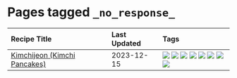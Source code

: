 # Pages tagged `_no_response_`

|Recipe Title|Last Updated|Tags
|:---|:---|:---|
|[Kimchijeon (Kimchi Pancakes)](../recipes/kimchipancakes.md)|2023-12-15|[![](https://img.shields.io/badge/tag-_no_response_-e5fa6f)](../tags/_no_response_.md) [![](https://img.shields.io/badge/tag-dinner-eadebe)](../tags/dinner.md) [![](https://img.shields.io/badge/tag-fried-f53bfe)](../tags/fried.md) [![](https://img.shields.io/badge/tag-korean-d82abc)](../tags/korean.md) [![](https://img.shields.io/badge/tag-lunch-708555)](../tags/lunch.md) [![](https://img.shields.io/badge/tag-stovetop-062ab)](../tags/stovetop.md) [![](https://img.shields.io/badge/tag-vegan-517a72)](../tags/vegan.md) [![](https://img.shields.io/badge/tag-vegetarian-e5c1d4)](../tags/vegetarian.md)|